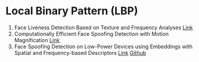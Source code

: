 # Local Binary Pattern (LBP)

1. Face Liveness Detection Based on Texture and Frequency Analyses [Link](https://drive.google.com/file/d/16W2uduXCLJlEGmRs2a1T-rLY1Tm7c4Mh/view?usp=sharing)
2. Computationally Efficient Face Spoofing Detection with Motion Magnification [Link](https://drive.google.com/file/d/16dH71abMJKrvMiRzXq6_dWpRREiU8KCx/view?usp=sharing)
3. Face Spoofing Detection on Low-Power Devices
using Embeddings with Spatial and
Frequency-based Descriptors  [Link](https://drive.google.com/file/d/1OnHRqrpZBvQ5o7L_VZAXZ78aozU_SgSW/view?usp=sharing) [Github](https://github.com/rafaelvareto/Spoofing-CIARP19)